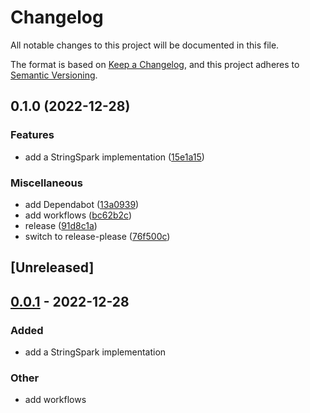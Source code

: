 # Changelog
All notable changes to this project will be documented in this file.

The format is based on [Keep a Changelog](https://keepachangelog.com/en/1.0.0/),
and this project adheres to [Semantic Versioning](https://semver.org/spec/v2.0.0.html).

## 0.1.0 (2022-12-28)


### Features

* add a StringSpark implementation ([15e1a15](https://github.com/ekroon/sparklines/commit/15e1a1517da293a1351c45656cc56778f1771ecd))


### Miscellaneous

* add Dependabot ([13a0939](https://github.com/ekroon/sparklines/commit/13a09398bb471f38fda778daf8c31c2c6fde0b21))
* add workflows ([bc62b2c](https://github.com/ekroon/sparklines/commit/bc62b2cc723f96cf04e0104c1819924095174816))
* release ([91d8c1a](https://github.com/ekroon/sparklines/commit/91d8c1af9978e9b09d7c071acf31ea8c9911b8de))
* switch to release-please ([76f500c](https://github.com/ekroon/sparklines/commit/76f500c3f9d07b83c2c296e48c3729388915af31))

## [Unreleased]

## [0.0.1](https://github.com/ekroon/sparklines/compare/sparklines-v0.0.0...sparklines-v0.0.1) - 2022-12-28

### Added
- add a StringSpark implementation

### Other
- add workflows
